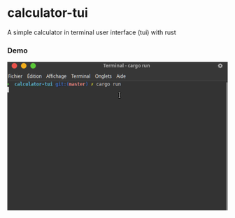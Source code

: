 # calculator-tui
A simple calculator in terminal user interface (tui) with rust

### Demo
![demo](./demo.gif)